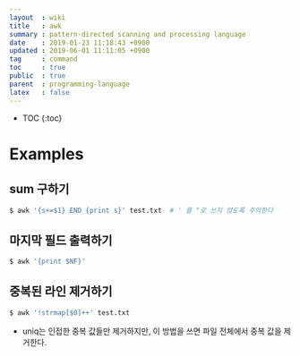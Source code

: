 ```yaml
---
layout  : wiki
title   : awk
summary : pattern-directed scanning and processing language
date    : 2019-01-23 11:18:43 +0900
updated : 2019-06-01 11:11:05 +0900
tag     : command
toc     : true
public  : true
parent  : programming-language
latex   : false
---
```

* TOC
{:toc}

# Examples
## sum 구하기
```sh
$ awk '{s+=$1} END {print s}' test.txt  # ' 를 "로 쓰지 않도록 주의한다
```

## 마지막 필드 출력하기
```sh
$ awk '{print $NF}'
```

## 중복된 라인 제거하기
```sh
$ awk '!strmap[$0]++' test.txt
```
* uniq는 인접한 중복 값들만 제거하지만, 이 방법을 쓰면 파일 전체에서 중복 값을 제거한다.
